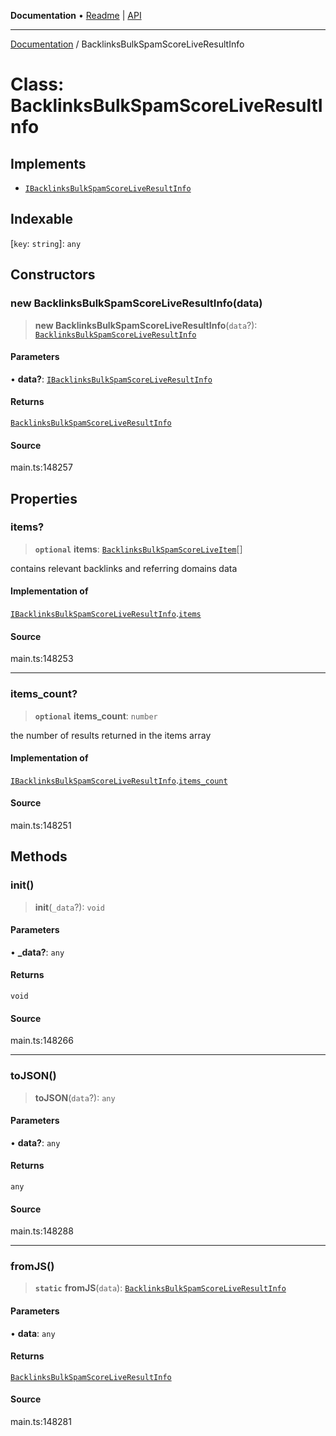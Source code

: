 **Documentation** • [Readme](../README.md) \| [API](../globals.md)

***

[Documentation](../README.md) / BacklinksBulkSpamScoreLiveResultInfo

# Class: BacklinksBulkSpamScoreLiveResultInfo

## Implements

- [`IBacklinksBulkSpamScoreLiveResultInfo`](../interfaces/IBacklinksBulkSpamScoreLiveResultInfo.md)

## Indexable

 \[`key`: `string`\]: `any`

## Constructors

### new BacklinksBulkSpamScoreLiveResultInfo(data)

> **new BacklinksBulkSpamScoreLiveResultInfo**(`data`?): [`BacklinksBulkSpamScoreLiveResultInfo`](BacklinksBulkSpamScoreLiveResultInfo.md)

#### Parameters

• **data?**: [`IBacklinksBulkSpamScoreLiveResultInfo`](../interfaces/IBacklinksBulkSpamScoreLiveResultInfo.md)

#### Returns

[`BacklinksBulkSpamScoreLiveResultInfo`](BacklinksBulkSpamScoreLiveResultInfo.md)

#### Source

main.ts:148257

## Properties

### items?

> **`optional`** **items**: [`BacklinksBulkSpamScoreLiveItem`](BacklinksBulkSpamScoreLiveItem.md)[]

contains relevant backlinks and referring domains data

#### Implementation of

[`IBacklinksBulkSpamScoreLiveResultInfo`](../interfaces/IBacklinksBulkSpamScoreLiveResultInfo.md).[`items`](../interfaces/IBacklinksBulkSpamScoreLiveResultInfo.md#items)

#### Source

main.ts:148253

***

### items\_count?

> **`optional`** **items\_count**: `number`

the number of results returned in the items array

#### Implementation of

[`IBacklinksBulkSpamScoreLiveResultInfo`](../interfaces/IBacklinksBulkSpamScoreLiveResultInfo.md).[`items_count`](../interfaces/IBacklinksBulkSpamScoreLiveResultInfo.md#items_count)

#### Source

main.ts:148251

## Methods

### init()

> **init**(`_data`?): `void`

#### Parameters

• **\_data?**: `any`

#### Returns

`void`

#### Source

main.ts:148266

***

### toJSON()

> **toJSON**(`data`?): `any`

#### Parameters

• **data?**: `any`

#### Returns

`any`

#### Source

main.ts:148288

***

### fromJS()

> **`static`** **fromJS**(`data`): [`BacklinksBulkSpamScoreLiveResultInfo`](BacklinksBulkSpamScoreLiveResultInfo.md)

#### Parameters

• **data**: `any`

#### Returns

[`BacklinksBulkSpamScoreLiveResultInfo`](BacklinksBulkSpamScoreLiveResultInfo.md)

#### Source

main.ts:148281
